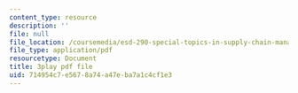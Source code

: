 ```yaml
---
content_type: resource
description: ''
file: null
file_location: /coursemedia/esd-290-special-topics-in-supply-chain-management-spring-2005/714954c7e5678a74a47eba7a1c4cf1e3_oAFufZvbBb0.pdf
file_type: application/pdf
resourcetype: Document
title: 3play pdf file
uid: 714954c7-e567-8a74-a47e-ba7a1c4cf1e3
---
```

